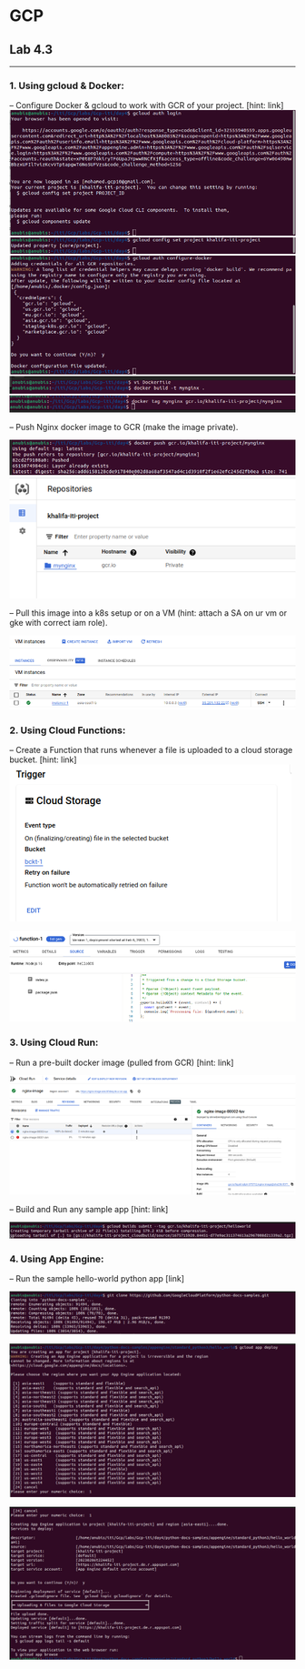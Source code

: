 # GCP
## Lab 4.3
--- 
### 1. Using gcloud & Docker:
– Configure Docker & gcloud to work with GCR of your project. [hint: link]
![image info](Screenshot/lab4-3-q1.png)
![image info](Screenshot/lab4-3-q1-2.png)
![image info](Screenshot/lab4-3-q1-3.png)
![image info](Screenshot/lab4-3-q1-4.png)
![image info](Screenshot/lab4-3-q1-5.png)

– Push Nginx docker image to GCR (make the image private).

![image info](Screenshot/lab4-3-q1-6.png)
![image info](Screenshot/lab4-3-q1-7.png)


– Pull this image into a k8s setup or on a VM (hint: attach a SA on ur vm or gke with correct iam role).

![image info](Screenshot/lab4-3-q1-8.png)

### 2. Using Cloud Functions:
– Create a Function that runs whenever a file is uploaded to a cloud storage bucket. [hint: link]
![image info](Screenshot/lab4-3-q2-1.png)

![image info](Screenshot/lab4-3-q2-2.png)

### 3. Using Cloud Run:
– Run a pre-built docker image (pulled from GCR) [hint: link]

![image info](Screenshot/lab4-3-q3-1.png)

– Build and Run any sample app [hint: link]

![image info](Screenshot/lab4-3-q3-2.png)

### 4. Using App Engine:
– Run the sample hello-world python app [link]

![image info](Screenshot/lab4-3-q4-1.png)

![image info](Screenshot/lab4-3-q4-2.png)

![image info](Screenshot/lab4-3-q4-3.png)

